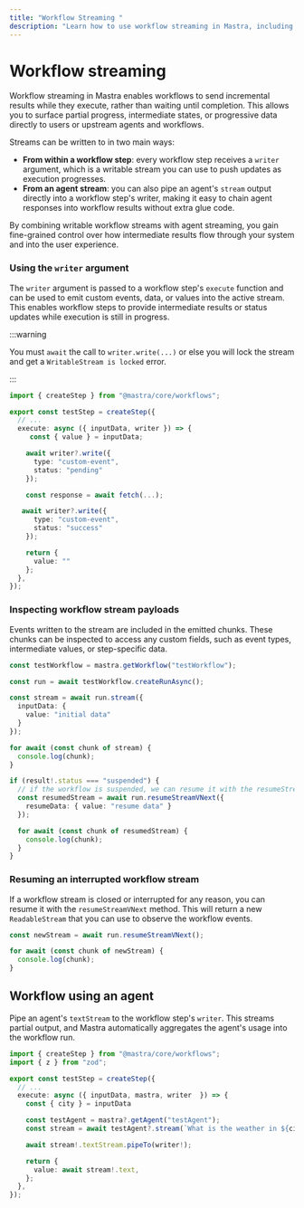```yaml
---
title: "Workflow Streaming "
description: "Learn how to use workflow streaming in Mastra, including handling workflow execution events, step streaming, and workflow integration with agents and tools."
---
```


# Workflow streaming

Workflow streaming in Mastra enables workflows to send incremental results while they execute, rather than waiting until completion. This allows you to surface partial progress, intermediate states, or progressive data directly to users or upstream agents and workflows.

Streams can be written to in two main ways:

- **From within a workflow step**: every workflow step receives a `writer` argument, which is a writable stream you can use to push updates as execution progresses.
- **From an agent stream**: you can also pipe an agent's `stream` output directly into a workflow step's writer, making it easy to chain agent responses into workflow results without extra glue code.

By combining writable workflow streams with agent streaming, you gain fine-grained control over how intermediate results flow through your system and into the user experience.

### Using the `writer` argument

The `writer` argument is passed to a workflow step's `execute` function and can be used to emit custom events, data, or values into the active stream. This enables workflow steps to provide intermediate results or status updates while execution is still in progress.

:::warning

You must `await` the call to `writer.write(...)` or else you will lock the stream and get a `WritableStream is locked` error.

:::

```typescript {5,8,15} showLineNumbers copy
import { createStep } from "@mastra/core/workflows";

export const testStep = createStep({
  // ...
  execute: async ({ inputData, writer }) => {
     const { value } = inputData;

    await writer?.write({
      type: "custom-event",
      status: "pending"
    });

    const response = await fetch(...);

   await writer?.write({
      type: "custom-event",
      status: "success"
    });

    return {
      value: ""
    };
  },
});
```

### Inspecting workflow stream payloads

Events written to the stream are included in the emitted chunks. These chunks can be inspected to access any custom fields, such as event types, intermediate values, or step-specific data.

```typescript showLineNumbers copy
const testWorkflow = mastra.getWorkflow("testWorkflow");

const run = await testWorkflow.createRunAsync();

const stream = await run.stream({
  inputData: {
    value: "initial data"
  }
});

for await (const chunk of stream) {
  console.log(chunk);
}

if (result!.status === "suspended") {
  // if the workflow is suspended, we can resume it with the resumeStreamVNext method
  const resumedStream = await run.resumeStreamVNext({
    resumeData: { value: "resume data" }
  });

  for await (const chunk of resumedStream) {
    console.log(chunk);
  }
}
```

### Resuming an interrupted workflow stream

If a workflow stream is closed or interrupted for any reason, you can resume it with the `resumeStreamVNext` method. This will return a new `ReadableStream` that you can use to observe the workflow events.

```typescript showLineNumbers copy
const newStream = await run.resumeStreamVNext();

for await (const chunk of newStream) {
  console.log(chunk);
}
```

## Workflow using an agent

Pipe an agent's `textStream` to the workflow step's `writer`. This streams partial output, and Mastra automatically aggregates the agent's usage into the workflow run.

```typescript showLineNumbers copy
import { createStep } from "@mastra/core/workflows";
import { z } from "zod";

export const testStep = createStep({
  // ...
  execute: async ({ inputData, mastra, writer  }) => {
    const { city } = inputData

    const testAgent = mastra?.getAgent("testAgent");
    const stream = await testAgent?.stream(`What is the weather in ${city}$?`);

    await stream!.textStream.pipeTo(writer!);

    return {
      value: await stream!.text,
    };
  },
});
```
